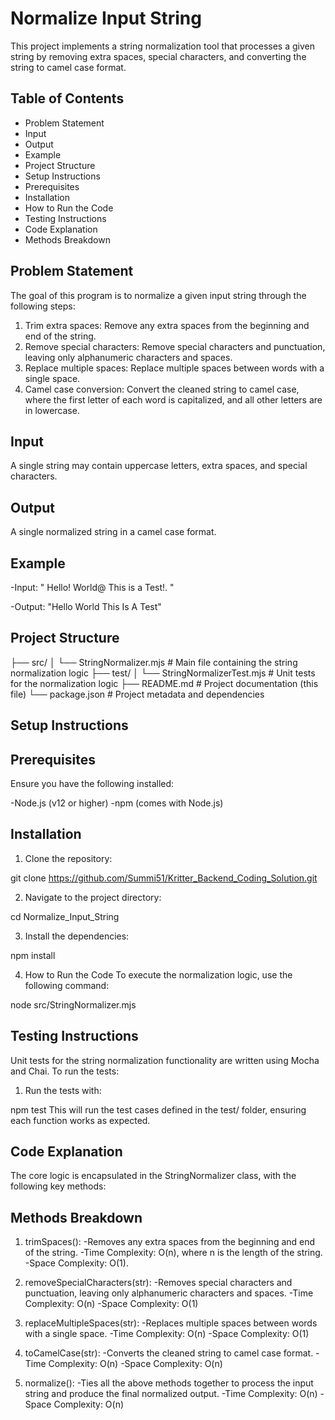 # Normalize Input String

This project implements a string normalization tool that processes a given string by removing extra spaces, special characters, and converting the string to camel case format.

## Table of Contents
- Problem Statement
- Input
- Output
- Example
- Project Structure
- Setup Instructions
- Prerequisites
- Installation
- How to Run the Code
- Testing Instructions
- Code Explanation
 - Methods Breakdown

## Problem Statement
The goal of this program is to normalize a given input string through the following steps:

1. Trim extra spaces: Remove any extra spaces from the beginning and end of the string.
2. Remove special characters: Remove special characters and punctuation, leaving only alphanumeric characters and spaces.
3. Replace multiple spaces: Replace multiple spaces between words with a single space.
4. Camel case conversion: Convert the cleaned string to camel case, where the first letter of each word is capitalized, and all other
   letters are in lowercase.
   
## Input
A single string may contain uppercase letters, extra spaces, and special characters.

## Output
A single normalized string in a camel case format.

## Example

-Input:
"  Hello! World@ This is a Test!.  "

-Output:
"Hello World This Is A Test"

## Project Structure

├── src/
│   └── StringNormalizer.mjs        # Main file containing the string normalization logic
├── test/
│   └── StringNormalizerTest.mjs    # Unit tests for the normalization logic
├── README.md                       # Project documentation (this file)
└── package.json                    # Project metadata and dependencies

## Setup Instructions
## Prerequisites
Ensure you have the following installed:

-Node.js (v12 or higher)
-npm (comes with Node.js)

## Installation
1. Clone the repository:

git clone https://github.com/Summi51/Kritter_Backend_Coding_Solution.git

2. Navigate to the project directory:

cd Normalize_Input_String

3. Install the dependencies:

npm install

4. How to Run the Code
To execute the normalization logic, use the following command:

node src/StringNormalizer.mjs

## Testing Instructions
Unit tests for the string normalization functionality are written using Mocha and Chai. To run the tests:

1. Run the tests with:

npm test
This will run the test cases defined in the test/ folder, ensuring each function works as expected.

## Code Explanation
The core logic is encapsulated in the StringNormalizer class, with the following key methods:

## Methods Breakdown
1. trimSpaces():
-Removes any extra spaces from the beginning and end of the string.
-Time Complexity: O(n), where n is the length of the string.
-Space Complexity: O(1).

2. removeSpecialCharacters(str):
-Removes special characters and punctuation, leaving only alphanumeric characters and spaces.
-Time Complexity: O(n)
-Space Complexity: O(1)

3. replaceMultipleSpaces(str):
-Replaces multiple spaces between words with a single space.
-Time Complexity: O(n)
-Space Complexity: O(1)

4. toCamelCase(str):
-Converts the cleaned string to camel case format.
-Time Complexity: O(n)
-Space Complexity: O(n)

5. normalize():
-Ties all the above methods together to process the input string and produce the final normalized output.
-Time Complexity: O(n)
-Space Complexity: O(n)


